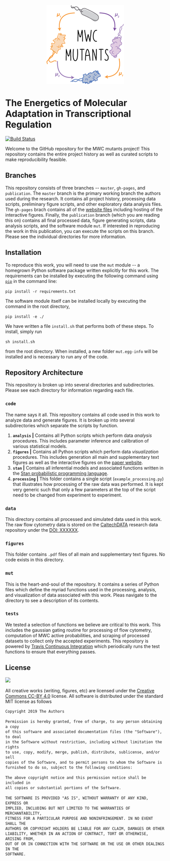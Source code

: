 <p align="center">
  <img src="logo.png">
</p>

# The Energetics of Molecular Adaptation in Transcriptional Regulation
[![Build Status](https://travis-ci.org/RPGroup-PBoC/mwc_mutants.svg?branch=publication)](https://travis-ci.org/RPGroup-PBoC/mwc_mutants)

Welcome to the GitHub repository for the MWC mutants project! This repository
contains the entire project history as well as curated scripts to make
reproducibility feasible. 

## Branches
This repository consists of three branches -- `master`, `gh-pages`, and
`publication`. The `master` branch is the primary working branch the authors
used during the research. It contains all project history, processing data
scripts, preliminary figure scripts, and other exploratory data analysis
files. The `gh-pages` brach contains all of the [website
files](https://www.rpgroup.caltech.edu/mwc_mutants) including hosting of the
interactive figures. Finally, the `publication` branch (which you are reading
this on) contains all final processed data, figure generating scripts, data
analysis scripts, and the software module `mut`. If interested in reproducing
the work in this publication, you can execute the scripts on this branch.
Please see the individual directories for more information.

## Installation
To reproduce this work, you will need to use the `mut` module -- a homegrown
Python software package written explicitly for this work. The requirements
can be installed by executing the following command using
[`pip`](pypi.org/project/pip) in the command line:

``` pip install -r requirements.txt ```

The software module itself can be installed locally by executing the command
in the root directory,

``` pip install -e ./ ```


We have written a file `install.sh` that performs both of these steps. To
install, simply run

``` sh install.sh ```

from the root directory. When installed, a new folder `mut.egg-info` will be
installed and is necessary to run any of the code.

## Repository Architecture
This repository is broken up into several directories and subdirectories. Please
see each directory for information regarding each file. 

### **`code`** 
The name says it all. This repository contains all code used in this work to
analyze data and generate figures. It is broken up into several subdirectories which separate the scripts by function.
1. **``analysis`` \|** Contains all Python scripts which perform data
      *analysis* procedures. This includes parameter inference and calibration of various
      statistical models. 
2. **``figures`` \|** Contains all Python scripts which perform data
         *visualization* procedures. This includes generation all main and supplementary
         text figures as well as the interactive figures on the [paper
         website](https://wwww.rpgroup.caltech.edu/mwc_mutants).
3. **``stan`` \|** Contains all inferential models and associated functions
   written in the [Stan probabilistic programming language](http://mc-stan.org).
4. **``processing`` \|** This folder contains a single script
   (`example_processing.py`) that illustrates how processing of the raw data was
   performed. It is kept very generic such that only a few parameters at the top
   of the script need to be changed from experiment to experiment. 

### **`data`**
This directory contains all processed and simulated data used in this work. The
raw flow cytometry data is stored on the [CaltechDATA](http://data.caltech.edu)
research data repository under the [DOI: XXXXXX]().

### **`figures`**
This folder contains `.pdf` files of all main and supplementary text figures. No
code exists in this directory. 

### **`mut`**
This is the heart-and-soul of the repository. It contains a series of Python
files which define the myriad functions used in the processing, analysis, and
visualization of data associated with this work. Pleas navigate to the directory
to see a description of its contents. 

### **`tests`**
We tested a selection of functions we believe are critical to this work. This
includes the gaussian gating routine for processing of flow cytometry,
computation of MWC active probabilities, and scraping of processed datasets to
collect only the accepted experiments. This repository is powered by [Travis
Continuous Integration](http://travis-ci.org) which periodically runs the test
functions to ensure that everything passes. 

## License
![](https://licensebuttons.net/l/by/3.0/88x31.png)

All creative works (writing, figures, etc) are licensed under the [Creative
Commons CC-BY 4.0](https://creativecommons.org/licenses/by/4.0/) license. All software is distributed under the standard MIT license as follows

```
Copyright 2019 The Authors 

Permission is hereby granted, free of charge, to any person obtaining a copy
of this software and associated documentation files (the "Software"), to deal
in the Software without restriction, including without limitation the rights
to use, copy, modify, merge, publish, distribute, sublicense, and/or sell
copies of the Software, and to permit persons to whom the Software is
furnished to do so, subject to the following conditions:

The above copyright notice and this permission notice shall be included in
all copies or substantial portions of the Software.

THE SOFTWARE IS PROVIDED "AS IS", WITHOUT WARRANTY OF ANY KIND, EXPRESS OR
IMPLIED, INCLUDING BUT NOT LIMITED TO THE WARRANTIES OF MERCHANTABILITY,
FITNESS FOR A PARTICULAR PURPOSE AND NONINFRINGEMENT. IN NO EVENT SHALL THE
AUTHORS OR COPYRIGHT HOLDERS BE LIABLE FOR ANY CLAIM, DAMAGES OR OTHER
LIABILITY, WHETHER IN AN ACTION OF CONTRACT, TORT OR OTHERWISE, ARISING FROM,
OUT OF OR IN CONNECTION WITH THE SOFTWARE OR THE USE OR OTHER DEALINGS IN THE
SOFTWARE.
```
